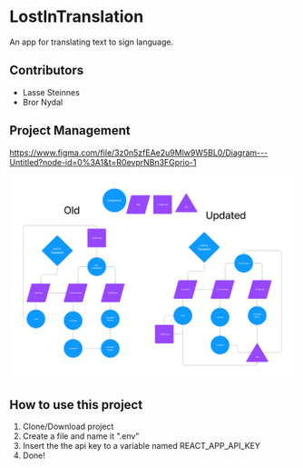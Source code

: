 # LostInTranslation
An app for translating text to sign language.

## Contributors
- Lasse Steinnes
- Bror Nydal

## Project Management
https://www.figma.com/file/3z0n5zfEAe2u9Mlw9W5BL0/Diagram---Untitled?node-id=0%3A1&t=R0evprNBn3FGprio-1

<b href="https://github.com/BrorNydal/LostInTranslation">
  <img src="https://github.com/BrorNydal/LostInTranslation/blob/main/lost-in-translation/assets/Figma.png">
</b>

## How to use this project
1. Clone/Download project
2. Create a file and name it ".env"
3. Insert the the api key to a variable named REACT_APP_API_KEY
4. Done!
